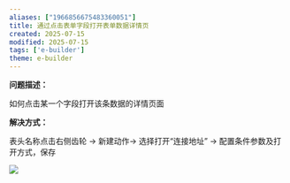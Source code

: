 ```yaml
---
aliases: ["1966856675483360051"]
title: 通过点击表单字段打开表单数据详情页
created: 2025-07-15
modified: 2025-07-15
tags: ['e-builder']
theme: e-builder
---
```


**问题描述：**

如何点击某一个字段打开该条数据的详情页面

**解决方式：**

表头名称点击右侧齿轮 → 新建动作→ 选择打开“连接地址” → 配置条件参数及打开方式，保存

![](https://myhelpdoc.oss-cn-heyuan.aliyuncs.com/mdimages/2b7f4395a615a1ae719bd3f084ec8629.jpg)